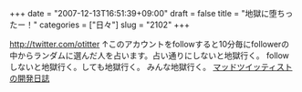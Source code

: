 +++
date = "2007-12-13T16:51:39+09:00"
draft = false
title = "地獄に堕ちったー！"
categories = ["日々"]
slug = "2102"
+++

<a href="http://twitter.com/otitter" target="_blank">http://twitter.com/otitter</a>
↑このアカウントをfollowすると10分毎にfollowerの中からランダムに選んだ人を占います。占い通りにしないと地獄行く。
followしないと地獄行く。しても地獄行く。
みんな地獄行く。
<a href="http://twitter.g.hatena.ne.jp/hbkr/" target="_blank">マッドツイッティストの開発日誌</a>
